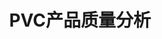 ---
title: PVC产品质量分析
description: |
  PVC产品全面质量检测项目，包括：
  
  - 聚合度测定
  - 残留单体含量分析
  - 热稳定性测试
  - 颗粒度分析
equipment:
  - 气相色谱仪
  - 激光粒度分析仪
  - 热失重分析仪
standard: GB/T 5761-2019
cycle: 4小时/批次
manager: 张三
--- 